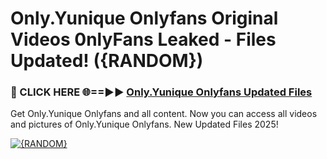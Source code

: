 # Only.Yunique Onlyfans Original Videos 0nlyFans Leaked - Files Updated! ({RANDOM})

<h3>🔴 CLICK HERE 🌐==►► <a href="https://betterlinks.top/A2PfLJ" rel="nofollow">Only.Yunique Onlyfans Updated Files</a></h3>

Get Only.Yunique Onlyfans and all content. Now you can access all videos and pictures of Only.Yunique Onlyfans. New Updated Files 2025!

[![{RANDOM}](https://i.imgur.com/ppqm5kG.gif)](https://betterlinks.top/A2PfLJ)
